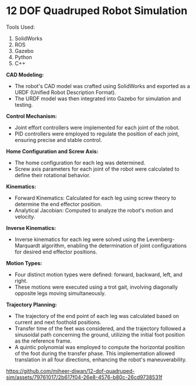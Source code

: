 # 12 DOF Quadruped Robot Simulation

Tools Used:
  1. SolidWorks
  2. ROS
  3. Gazebo
  4. Python
  5. C++

**CAD Modeling:**
* The robot's CAD model was crafted using SolidWorks and exported as a URDF (Unified Robot Description Format).
* The URDF model was then integrated into Gazebo for simulation and testing.

**Control Mechanism:**
* Joint effort controllers were implemented for each joint of the robot.
* PID controllers were employed to regulate the position of each joint, ensuring precise and stable control.

**Home Configuration and Screw Axis:**
* The home configuration for each leg was determined.
* Screw axis parameters for each joint of the robot were calculated to define their rotational behavior.

**Kinematics:**
* Forward Kinematics: Calculated for each leg using screw theory to determine the end effector position.
* Analytical Jacobian: Computed to analyze the robot's motion and velocity.

**Inverse Kinematics:**
* Inverse kinematics for each leg were solved using the Levenberg-Marquardt algorithm, enabling the determination of joint configurations for desired end effector positions.

**Motion Types:**
* Four distinct motion types were defined: forward, backward, left, and right.
* These motions were executed using a trot gait, involving diagonally opposite legs moving simultaneously.

**Trajectory Planning:**
* The trajectory of the end point of each leg was calculated based on current and next foothold positions.
* Transfer time of the feet was considered, and the trajectory followed a sinusoidal path concerning the ground, utilizing the initial foot position as the reference frame.
* A quintic polynomial was employed to compute the horizontal position of the foot during the transfer phase. This implementation allowed translation in all four directions, enhancing the robot's maneuverability.



https://github.com/miheer-diwan/12-dof-quadruped-sim/assets/79761017/2b617f04-26e8-4576-b80c-26cd9738531f


